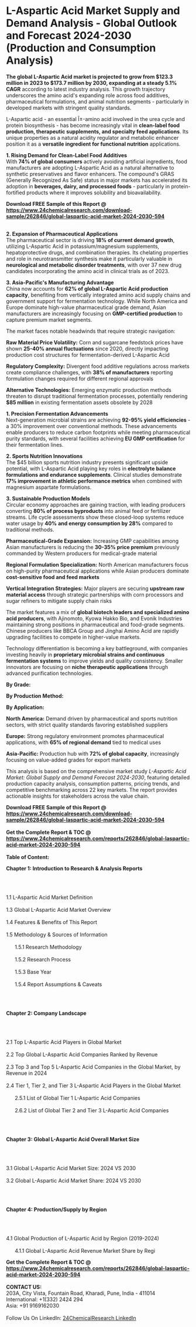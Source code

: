 <h1>L-Aspartic Acid Market Supply and Demand Analysis - Global Outlook and Forecast 2024-2030 (Production and Consumption Analysis)</h1><p><strong>The global L-Aspartic Acid market is projected to grow from $123.3 million in 2023 to $173.7 million by 2030, expanding at a steady 5.1% CAGR</strong> according to latest industry analysis. This growth trajectory underscores the amino acid's expanding role across food additives, pharmaceutical formulations, and animal nutrition segments - particularly in developed markets with stringent quality standards.</p><p>L-Aspartic acid - an essential Î±-amino acid involved in the urea cycle and protein biosynthesis - has become increasingly vital in <strong>clean-label food production, therapeutic supplements, and specialty feed applications</strong>. Its unique properties as a natural acidity regulator and metabolic enhancer position it as a <strong>versatile ingredient for functional nutrition</strong> applications.</p><p><strong>1. Rising Demand for Clean-Label Food Additives</strong><br>
With <strong>74% of global consumers</strong> actively avoiding artificial ingredients, food manufacturers are adopting L-Aspartic Acid as a natural alternative to synthetic preservatives and flavor enhancers. The compound's GRAS (Generally Recognized As Safe) status in major markets has accelerated its adoption in <strong>beverages, dairy, and processed foods</strong> - particularly in protein-fortified products where it improves solubility and bioavailability.</p><div><b>Download FREE Sample of this Report @ 
            <a href="https://www.24chemicalresearch.com/download-sample/262846/global-laspartic-acid-market-2024-2030-594">
            https://www.24chemicalresearch.com/download-sample/262846/global-laspartic-acid-market-2024-2030-594</a></b></div><br><p><strong>2. Expansion of Pharmaceutical Applications</strong><br>
The pharmaceutical sector is driving <strong>18% of current demand growth</strong>, utilizing L-Aspartic Acid in potassium/magnesium supplements, hepatoprotective drugs, and combination therapies. Its chelating properties and role in neurotransmitter synthesis make it particularly valuable in <strong>neurological and metabolic disorder treatments</strong>, with over 37 new drug candidates incorporating the amino acid in clinical trials as of 2023.</p><p><strong>3. Asia-Pacific's Manufacturing Advantage</strong><br>
China now accounts for <strong>62% of global L-Aspartic Acid production capacity</strong>, benefiting from vertically integrated amino acid supply chains and government support for fermentation technology. While North America and Europe dominate high-value pharmaceutical grade demand, Asian manufacturers are increasingly focusing on <strong>GMP-certified production</strong> to capture premium market segments.</p><p>The market faces notable headwinds that require strategic navigation:</p><p><strong>Raw Material Price Volatility:</strong> Corn and sugarcane feedstock prices have shown <strong>25-40% annual fluctuations</strong> since 2020, directly impacting production cost structures for fermentation-derived L-Aspartic Acid</p><p><strong>Regulatory Complexity:</strong> Divergent food additive regulations across markets create compliance challenges, with <strong>38% of manufacturers</strong> reporting formulation changes required for different regional approvals</p><p><strong>Alternative Technologies:</strong> Emerging enzymatic production methods threaten to disrupt traditional fermentation processes, potentially rendering <strong>$85 million</strong> in existing fermentation assets obsolete by 2028</p><p><strong>1. Precision Fermentation Advancements</strong><br>
Next-generation microbial strains are achieving <strong>92-95% yield efficiencies</strong> - a 30% improvement over conventional methods. These advancements enable producers to reduce carbon footprints while meeting pharmaceutical purity standards, with several facilities achieving <strong>EU GMP certification</strong> for their fermentation lines.</p><p><strong>2. Sports Nutrition Innovations</strong><br>
The $45 billion sports nutrition industry presents significant upside potential, with L-Aspartic Acid playing key roles in <strong>electrolyte balance formulations and endurance supplements</strong>. Clinical studies demonstrate <strong>17% improvement in athletic performance metrics</strong> when combined with magnesium aspartate formulations.</p><p><strong>3. Sustainable Production Models</strong><br>
Circular economy approaches are gaining traction, with leading producers converting <strong>80% of process byproducts</strong> into animal feed or fertilizer streams. Life cycle assessments show these closed-loop systems reduce water usage by <strong>40% and energy consumption by 28%</strong> compared to traditional methods.</p><p><strong>Pharmaceutical-Grade Expansion:</strong> Increasing GMP capabilities among Asian manufacturers is reducing the <strong>30-35% price premium</strong> previously commanded by Western producers for medical-grade material</p><p><strong>Regional Formulation Specialization:</strong> North American manufacturers focus on high-purity pharmaceutical applications while Asian producers dominate <strong>cost-sensitive food and feed markets</strong></p><p><strong>Vertical Integration Strategies:</strong> Major players are securing <strong>upstream raw material access</strong> through strategic partnerships with corn processors and sugar refiners to mitigate supply chain risks</p><p>The market features a mix of <strong>global biotech leaders and specialized amino acid producers</strong>, with Ajinomoto, Kyowa Hakko Bio, and Evonik Industries maintaining strong positions in pharmaceutical and food-grade segments. Chinese producers like BBCA Group and Jinghai Amino Acid are rapidly upgrading facilities to compete in higher-value markets.</p><p>Technology differentiation is becoming a key battleground, with companies investing heavily in <strong>proprietary microbial strains and continuous fermentation systems</strong> to improve yields and quality consistency. Smaller innovators are focusing on <strong>niche therapeutic applications</strong> through advanced purification technologies.</p><p><strong>By Grade:</strong></p><p><strong>By Production Method:</strong></p><p><strong>By Application:</strong></p><p><strong>North America:</strong> Demand driven by pharmaceutical and sports nutrition sectors, with strict quality standards favoring established suppliers</p><p><strong>Europe:</strong> Strong regulatory environment promotes pharmaceutical applications, with <strong>65% of regional demand</strong> tied to medical uses</p><p><strong>Asia-Pacific:</strong> Production hub with <strong>72% of global capacity</strong>, increasingly focusing on value-added grades for export markets</p><p>This analysis is based on the comprehensive market study <em>L-Aspartic Acid Market: Global Supply and Demand Forecast 2024-2030</em>, featuring detailed production capacity analysis, consumption patterns, pricing trends, and competitive benchmarking across 22 key markets. The report provides actionable insights for stakeholders across the value chain.</p><div><b>Download FREE Sample of this Report @ 
            <a href="https://www.24chemicalresearch.com/download-sample/262846/global-laspartic-acid-market-2024-2030-594">
            https://www.24chemicalresearch.com/download-sample/262846/global-laspartic-acid-market-2024-2030-594</a></b></div><br><div><b>Get the Complete Report & TOC @ 
            <a href="https://www.24chemicalresearch.com/reports/262846/global-laspartic-acid-market-2024-2030-594">
            https://www.24chemicalresearch.com/reports/262846/global-laspartic-acid-market-2024-2030-594</a></b></div><br>
            <b>Table of Content:</b><p><p><strong>Chapter 1: Introduction to Research &amp; Analysis Reports</strong></p><br />
<br />
<p>1.1 L-Aspartic Acid Market Definition<br /><br />
1.3 Global L-Aspartic Acid Market Overview<br /><br />
1.4 Features &amp; Benefits of This Report<br /><br />
1.5 Methodology &amp; Sources of Information<br /><br />
&nbsp;&nbsp;&nbsp;&nbsp;&nbsp; 1.5.1 Research Methodology<br /><br />
&nbsp;&nbsp;&nbsp;&nbsp;&nbsp; 1.5.2 Research Process<br /><br />
&nbsp;&nbsp;&nbsp;&nbsp;&nbsp; 1.5.3 Base Year<br /><br />
&nbsp;&nbsp;&nbsp;&nbsp;&nbsp; 1.5.4 Report Assumptions &amp; Caveats</p><br />
<br />
<p><strong>Chapter 2: Company Landscape</strong></p><br />
<br />
<p>2.1 Top L-Aspartic Acid Players in Global Market<br /><br />
2.2 Top Global L-Aspartic Acid Companies Ranked by Revenue<br /><br />
2.3 Top 3 and Top 5 L-Aspartic Acid Companies in the Global Market, by Revenue in 2024<br /><br />
2.4 Tier 1, Tier 2, and Tier 3 L-Aspartic Acid Players in the Global Market<br /><br />
&nbsp;&nbsp;&nbsp;&nbsp;&nbsp; 2.5.1 List of Global Tier 1 L-Aspartic Acid Companies<br /><br />
&nbsp;&nbsp;&nbsp;&nbsp;&nbsp; 2.6.2 List of Global Tier 2 and Tier 3 L-Aspartic Acid Companies</p><br />
<br />
<p><strong>Chapter 3: Global L-Aspartic Acid Overall Market Size</strong></p><br />
<br />
<p>3.1 Global L-Aspartic Acid Market Size: 2024 VS 2030<br /><br />
3.2 Global L-Aspartic Acid Market Share: 2024 VS 2030</p><br />
<br />
<p><strong>Chapter 4: Production/Supply by Region</strong></p><br />
<br />
<p>4.1 Global Production of L-Aspartic Acid by Region (2019-2024)<br /><br />
&nbsp;&nbsp;&nbsp;&nbsp;&nbsp; 4.1.1 Global L-Aspartic Acid Revenue Market Share by Regi</p><div><b>Get the Complete Report & TOC @ 
            <a href="https://www.24chemicalresearch.com/reports/262846/global-laspartic-acid-market-2024-2030-594">
            https://www.24chemicalresearch.com/reports/262846/global-laspartic-acid-market-2024-2030-594</a></b></div><br><b>CONTACT US:</b><br>
            203A, City Vista, Fountain Road, Kharadi, Pune, India - 411014<br>
            International: +1(332) 2424 294<br>
            Asia: +91 9169162030 <br><br>
            Follow Us On LinkedIn: <a href="https://www.linkedin.com/company/24chemicalresearch/">24ChemicalResearch LinkedIn</a>